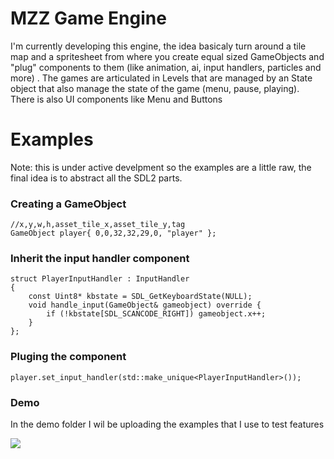 # MZZ Game Engine

<p>I'm currently developing this engine, the idea basicaly turn around a tile map and a spritesheet from where you create equal sized GameObjects and "plug" components to them (like animation, ai, input handlers, particles and more) . The games are articulated in Levels that are managed by an State object that also manage the state of the game (menu, pause, playing). There is also UI components like Menu and Buttons  </p>

# Examples
<p>Note: this is under active develpment so the examples are a little raw, the final idea is to abstract all the SDL2 parts.</p>

### Creating a GameObject
	//x,y,w,h,asset_tile_x,asset_tile_y,tag
	GameObject player{ 0,0,32,32,29,0, "player" };
	 

	
### Inherit the input handler component
	struct PlayerInputHandler : InputHandler
	{
		const Uint8* kbstate = SDL_GetKeyboardState(NULL);
		void handle_input(GameObject& gameobject) override {
			if (!kbstate[SDL_SCANCODE_RIGHT]) gameobject.x++;
		}
	};

### Pluging the component
	player.set_input_handler(std::make_unique<PlayerInputHandler>());

### Demo
In the demo folder I wil be uploading the examples that I use to test features

<img src="Mzzgj\demo1.webp">